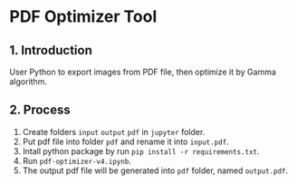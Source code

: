 # PDF Optimizer Tool

## 1. Introduction
User Python to export images from PDF file, then optimize it by Gamma algorithm.

## 2. Process
1. Create folders `input` `output` `pdf` in `jupyter` folder.
2. Put pdf file into folder `pdf` and rename it into `input.pdf`.
3. Intall python package by run `pip install -r requirements.txt`.
4. Run `pdf-optimizer-v4.ipynb`.
5. The output pdf file will be generated into `pdf` folder, named `output.pdf`.

